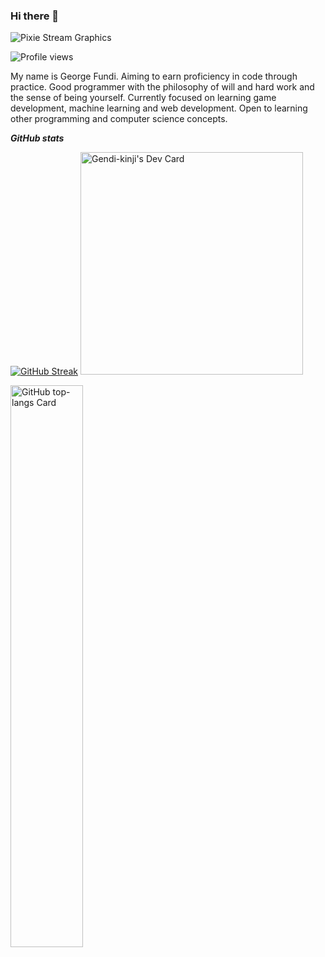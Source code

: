 ### Hi there 👋
![_Pixie_ Stream Graphics](https://github.com/user-attachments/assets/90a121a5-0013-49a1-8eda-a9a2d41a69c7)



![Profile views](https://komarev.com/ghpvc/?username=Gendi-kinji&label=Profile%20views&color=0e75b6&style=flat)

My name is George Fundi. Aiming to earn proficiency in code through practice. Good programmer with the philosophy of will and hard work and the sense of being yourself.
Currently focused on learning game development, machine learning and web development. Open to learning other programming and computer science concepts.

***GitHub stats***

[![GitHub Streak](https://streak-stats.demolab.com?user=Gendi-kinji&theme=dark)](https://git.io/streak-stats)
<a href="https://app.daily.dev/gendikinji"><img src="https://api.daily.dev/devcards/v2/Je77dk96XCBkejnkbbUSm.png?type=default&r=len" width="356" alt="Gendi-kinji's Dev Card"/></a>
<p align="left">
 
  <img width="48%" src="https://github-readme-stats.vercel.app/api/top-langs?username=Gendi-kinji&theme=react&hide_title=false&layout=compact&langs_count=6&hide_progress=false&card_width=400" alt="GitHub top-langs Card" />
</p>


